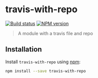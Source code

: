 # travis-with-repo

[![Build status][travis-image]][travis-url] [![NPM version][npm-image]][npm-url]

> A module with a travis file and repo

## Installation

Install `travis-with-repo` using [npm](https://www.npmjs.com/):

```bash
npm install --save travis-with-repo
```

[npm-url]: https://npmjs.org/package/travis-with-repo
[npm-image]: https://badge.fury.io/js/travis-with-repo.svg
[travis-url]: https://travis-ci.org/joakimbeng/travis-with-repo
[travis-image]: https://travis-ci.org/joakimbeng/travis-with-repo.svg?branch=master
